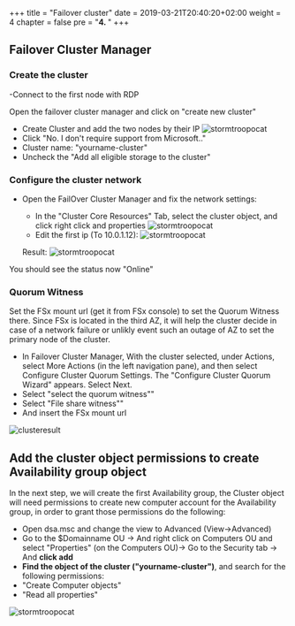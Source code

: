 +++
title = "Failover cluster"
date = 2019-03-21T20:40:20+02:00
weight = 4
chapter = false
pre = "<b>4. </b>"
+++

## Failover Cluster Manager

### Create the cluster

-Connect to the first node with RDP

Open the failover cluster manager and click on "create new cluster"

- Create Cluster and add the two nodes by their IP
![stormtroopocat](/images/screenshots/image014.png?classes=border,shadow)
- Click "No. I don't require support from Microsoft.."
- Cluster name: "yourname-cluster"
- Uncheck the "Add all eligible storage to the cluster"


### Configure the cluster network

- Open the FailOver Cluster Manager and fix the network settings:
    - In the "Cluster Core Resources" Tab, select the cluster object, and click right click and properties
    ![stormtroopocat](/images/screenshots/image015.png?classes=border,shadow)
    - Edit the first ip (To 10.0.1.12):
    ![stormtroopocat](/images/screenshots/image016.png?classes=border,shadow)

    Result:
    ![stormtroopocat](/images/screenshots/image017.png?classes=border,shadow)

You should see the status now "Online"

### Quorum Witness 

Set the FSx mount url (get it from FSx console) to set the Quorum Witness there. Since FSx is located in the third AZ, it will help the cluster decide in case of a network failure or unlikly event such an outage of AZ to set the primary node of the cluster.

- In Failover Cluster Manager, With the cluster selected, under Actions, select More Actions (in the left navigation pane), and then select Configure Cluster Quorum Settings. The "Configure Cluster Quorum Wizard" appears. Select Next.
- Select "select the quorum witness""
- Select "File share witness""
- And insert the FSx mount url


![clusteresult](/images/screenshots/Steps/clusteresult.png?classes=border,shadow)

## Add the cluster object permissions to create Availability group object

In the next step, we will create the first Availability group, the Cluster object will need permissions to create new computer account for the Availability group, in order to grant those permissions do the following:

- Open dsa.msc and change the view to Advanced (View->Advanced)
- Go to the $Domainname OU -> And right click on Computers OU and select "Properties" (on the Computers OU)-> Go to the Security tab -> And **click add**
- **Find the object of the cluster ("yourname-cluster")**, and search for the following permissions:
 - "Create Computer objects"
 - "Read all properties"

![stormtroopocat](/images/screenshots/image020.png?classes=border,shadow)
